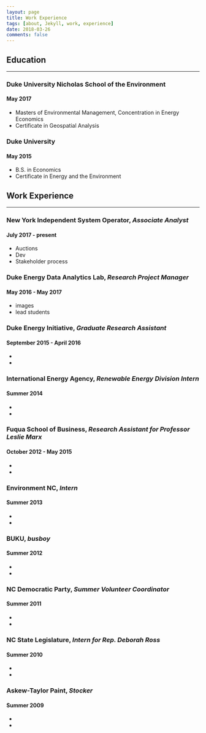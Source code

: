 ```yaml
---
layout: page
title: Work Experience
tags: [about, Jekyll, work, experience]
date: 2018-03-26
comments: false
---
```

## Education
* * *
### Duke University Nicholas School of the Environment
#### May 2017
* Masters of Environmental Management, Concentration in Energy Economics
* Certificate in Geospatial Analysis

### Duke University
#### May 2015
* B.S. in Economics
* Certificate in Energy and the Environment

## Work Experience
* * *
### New York Independent System Operator, *Associate Analyst*
#### July 2017 - present
* Auctions
* Dev
* Stakeholder process

### Duke Energy Data Analytics Lab, *Research Project Manager*
#### May 2016 - May 2017
* images
* lead students

### Duke Energy Initiative, *Graduate Research Assistant*
#### September 2015 - April 2016
*
*

### International Energy Agency, *Renewable Energy Division Intern*
#### Summer 2014
*
*

### Fuqua School of Business, *Research Assistant for Professor Leslie Marx*
#### October 2012 - May 2015
*
*

### Environment NC, *Intern*
#### Summer 2013
* 
*

### BUKU, *busboy*
#### Summer 2012
*
*

### NC Democratic Party, *Summer Volunteer Coordinator*
#### Summer 2011
*
*

### NC State Legislature, *Intern for Rep. Deborah Ross*
#### Summer 2010
*
*

### Askew-Taylor Paint, *Stocker*
#### Summer 2009
*
*
